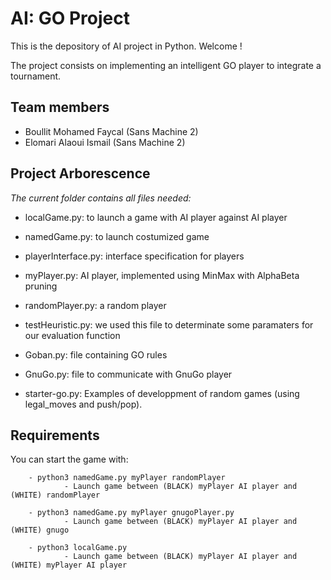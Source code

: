 # AI: GO Project
This is the depository of AI project in Python. Welcome !

The project consists on implementing an intelligent GO player to integrate a tournament.

## Team members

- Boullit Mohamed Faycal (Sans Machine 2)
- Elomari Alaoui Ismail  (Sans Machine 2)

## Project Arborescence

*The current folder contains all files needed:*
- localGame.py: to launch a game with AI player against AI player

- namedGame.py: to launch costumized game

- playerInterface.py: interface specification for players

- myPlayer.py: AI player, implemented using MinMax with AlphaBeta pruning

- randomPlayer.py: a random player

- testHeuristic.py: we used this file to determinate some paramaters for our evaluation function

- Goban.py: file containing GO rules

- GnuGo.py: file to communicate with GnuGo player

- starter-go.py: Examples of developpment of random games (using legal_moves and push/pop).

## Requirements

You can start the game with:

        - python3 namedGame.py myPlayer randomPlayer
                - Launch game between (BLACK) myPlayer AI player and (WHITE) randomPlayer

        - python3 namedGame.py myPlayer gnugoPlayer.py
                - Launch game between (BLACK) myPlayer AI player and (WHITE) gnugo

        - python3 localGame.py
                - Launch game between (BLACK) myPlayer AI player and (WHITE) myPlayer AI player